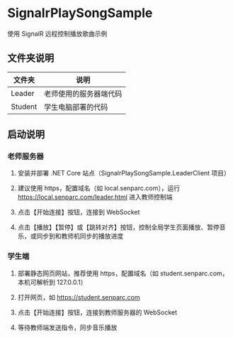 # SignalrPlaySongSample
使用 SignalR 远程控制播放歌曲示例

## 文件夹说明

|  文件夹  |     说明     |
|---------|--------------|
|  Leader | 老师使用的服务器端代码 |
|  Student | 学生电脑部署的代码    |

## 启动说明

### 老师服务器

1. 安装并部署 .NET Core 站点（SignalrPlaySongSample.LeaderClient 项目）

2. 建议使用 https，配置域名（如 local.senparc.com），运行 https://local.senparc.com/leader.html 进入教师控制端

3. 点击【开始连接】按钮，连接到 WebSocket

4. 点击【播放】【暂停】或【跳转对齐】按钮，控制全局学生页面播放、暂停音乐，或同步到和教师机同步的播放进度

### 学生端

1. 部署静态网页网站，推荐使用 https，配置域名（如 student.senparc.com，本机可解析到 127.0.0.1）

2. 打开网页，如 https://student.senparc.com

3. 点击【开始连接】按钮，连接到教师服务器的 WebSocket

4. 等待教师端发送指令，同步音乐播放

